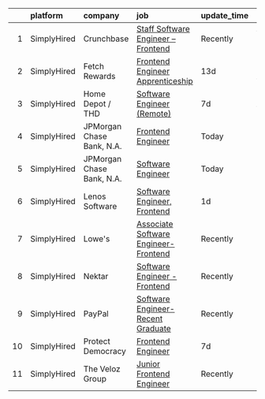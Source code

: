 

|    | platform    | company                   | job                                                                                                                                                 | update_time   | location                     |
|---:|:------------|:--------------------------|:----------------------------------------------------------------------------------------------------------------------------------------------------|:--------------|:-----------------------------|
|  1 | SimplyHired | Crunchbase                | [Staff Software Engineer – Frontend](https://www.simplyhired.com/job/ws_CmnJDBDcmr5N_Hir6ZQFbEgdCBwU_FNVnpb78AA7r0N8pS_uASQ?q=frontend+engineer)    | Recently      | Washington, NC               |
|  2 | SimplyHired | Fetch Rewards             | [Frontend Engineer Apprenticeship](https://www.simplyhired.com/job/x6wIvR0zFGmEqC6hkJRqmTzzkgj6tI9MbJJLMiUUqahRap9LZtyLhg?q=frontend+engineer)      | 13d           | Birmingham, AL               |
|  3 | SimplyHired | Home Depot / THD          | [Software Engineer (Remote)](https://www.simplyhired.com/job/AsfkH8FLJUfBWu54aotEneI11wgGkmJGKHogDEH8HRzRzL7yLxqvRw?q=frontend+engineer)            | 7d            | Atlanta, GA                  |
|  4 | SimplyHired | JPMorgan Chase Bank, N.A. | [Frontend Engineer](https://www.simplyhired.com/job/UgexFBxaOdXFNLLYCQRGWSl8WAszZzk-ElhLx7CWjXtgkXoX4ZsIuA?q=frontend+engineer)                     | Today         | New York, NY                 |
|  5 | SimplyHired | JPMorgan Chase Bank, N.A. | [Software Engineer](https://www.simplyhired.com/job/hheCLwQz5FQsAFhrarUbMa0LCA27k53hJeYMewvskufwKzQ2V2u1AA?q=frontend+engineer)                     | Today         | Jersey City, NJ +2 locations |
|  6 | SimplyHired | Lenos Software            | [Software Engineer, Frontend](https://www.simplyhired.com/job/iWvuhuRThH3pNkM4k8wwOlAhIoV-CpZdo7WpJUHOY8odW0ZfymJmOw?q=frontend+engineer)           | 1d            | San Francisco, CA            |
|  7 | SimplyHired | Lowe's                    | [Associate Software Engineer- Frontend](https://www.simplyhired.com/job/4FD7EBMF5Dqv2rs5T5m6D1-R2ph3v-iz8XiQNvz3_-o4WVKAyFdGPw?q=frontend+engineer) | Recently      | Charlotte, NC                |
|  8 | SimplyHired | Nektar                    | [Software Engineer - Frontend](https://www.simplyhired.com/job/xiTuAcUlnOa44YQfeDmWgkeVfyH6E8O9_V-mODuxp-E9htSeYpsJBw?q=frontend+engineer)          | Recently      | San Francisco, CA            |
|  9 | SimplyHired | PayPal                    | [Software Engineer- Recent Graduate](https://www.simplyhired.com/job/j3NWIxmhcBI4QX-o4RKX58Ze1V_rUlL3ojygEg3Oiu-5neQhIG1LgA?q=frontend+engineer)    | Recently      | San Jose, CA +6 locations    |
| 10 | SimplyHired | Protect Democracy         | [Frontend Engineer](https://www.simplyhired.com/job/613DRtcgjgbD4eeSnOGmW89MLyp0OqkS5qTIVPjrsj9Kr7632WvujQ?q=frontend+engineer)                     | 7d            | Remote                       |
| 11 | SimplyHired | The Veloz Group           | [Junior Frontend Engineer](https://www.simplyhired.com/job/1lmRPeJQcIuYQW-Sqf8-1rUzud-_LA4n-p--hYKkb_pBEvImygS1aQ?q=frontend+engineer)              | Recently      | Remote                       |